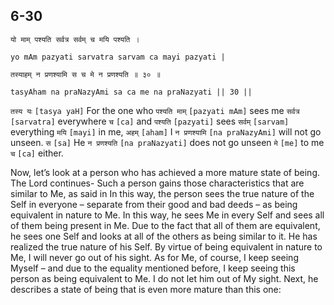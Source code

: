 ## 6-30


```shloka-sa
यो माम् पश्यति सर्वत्र सर्वम् च मयि पश्यति ।
```
```shloka-sa-hk
yo mAm pazyati sarvatra sarvam ca mayi pazyati |
```
```shloka-sa
तस्याहम् न प्रणश्यामि स च मे न प्रणश्यति ॥ ३० ॥
```
```shloka-sa-hk
tasyAham na praNazyAmi sa ca me na praNazyati || 30 ||
```

`तस्य यः` `[tasya yaH]` For the one who `पश्यति माम्` `[pazyati mAm]` sees me `सर्वत्र` `[sarvatra]` everywhere `च` `[ca]` and `पश्यति` `[pazyati]` sees `सर्वम्` `[sarvam]` everything `मयि` `[mayi]` in me, `अहम्` `[aham]` I `न प्रणश्यामि` `[na praNazyAmi]` will not go unseen. `स` `[sa]` He `न प्रणश्यति` `[na praNazyati]` does not go unseen `मे` `[me]` to me `च` `[ca]` either.



Now, let’s look at a person who has achieved a more mature state of being. The Lord continues- Such a person gains those characteristics that are similar to Me, as said in 
In this way, the person sees the true nature of the Self in everyone – separate from their good and bad deeds – as being equivalent in nature to Me. In this way, he sees Me in every Self and sees all of them being present in Me. 
Due to the fact that all of them are equivalent, he sees one Self and looks at all of the others as being similar to it. He has realized the true nature of his Self. By virtue of being equivalent in nature to Me, I will never go out of his sight. 
As for Me, of course, I keep seeing Myself – and due to the equality mentioned before, I keep seeing this person as being equivalent to Me. I do not let him out of My sight.
Next, he describes a state of being that is even more mature than this one:

